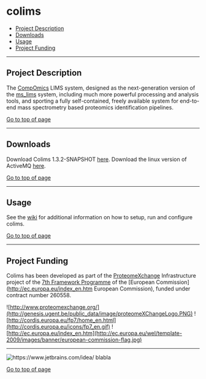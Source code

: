 # colims

 * [Project Description](#project-description)
 * [Downloads](#downloads)
 * [Usage](#usage)
 * [Project Funding](#project-funding)

----

## Project Description

The [CompOmics](http://www.compomics.com) LIMS system, designed as the next-generation version of the [ms_lims](http://code.google.com/p/ms-lims) system, including much more powerful processing and analysis tools, and sporting a fully self-contained, freely available system for end-to-end mass spectrometry based proteomics identification pipelines.

[Go to top of page](#colims)

----

## Downloads

Download Colims 1.3.2-SNAPSHOT [here](http://genesis.ugent.be/colims/colims-1.3.2-SNAPSHOT.7z). Download the linux version of ActiveMQ [here](http://genesis.ugent.be/colims/apache-activemq-5.9.0.tar.gz).

[Go to top of page](#colims)

----

## Usage
See the [wiki](https://github.com/compomics/colims/wiki) for additional information on how to setup, run and configure colims.

[Go to top of page](#colims)

----

## Project Funding

Colims has been developed as part of the [ProteomeXchange](http://www.proteomexchange.org) Infrastructure project of the [7th Framework Programme](http://cordis.europa.eu/fp7/home_en.html) of the [European Commission](http://ec.europa.eu/index_en.htm European Commission), funded under contract number 260558.

![http://www.proteomexchange.org/](http://genesis.ugent.be/public_data/image/proteomeXChangeLogo.PNG)
![http://cordis.europa.eu/fp7/home_en.html](http://cordis.europa.eu/icons/fp7_en.gif)
![http://ec.europa.eu/index_en.htm](http://ec.europa.eu/wel/template-2009/images/banner/european-commission-flag.jpg)

----

![https://www.jetbrains.com/idea/ blabla]( https://www.jetbrains.com/idea/docs/logo_intellij_idea.png)

[Go to top of page](#colims)
